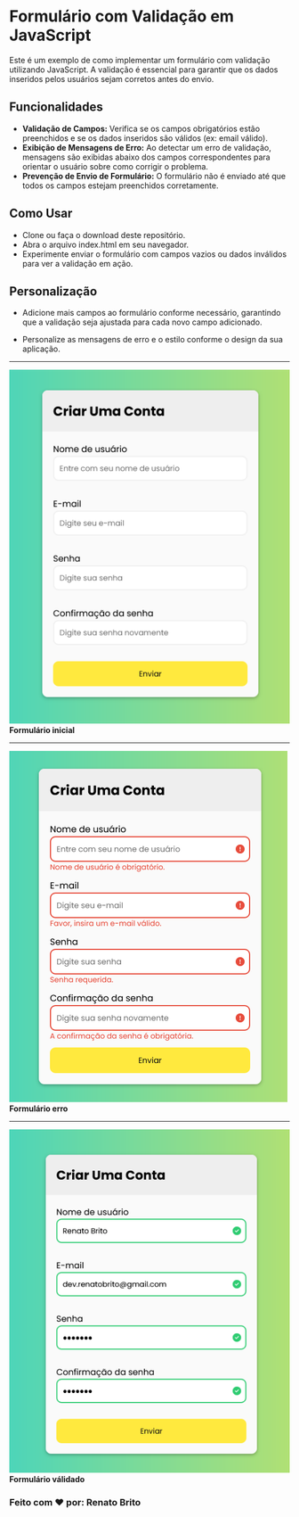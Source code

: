 # Formulário com Validação em JavaScript

Este é um exemplo de como implementar um formulário com validação utilizando JavaScript. A validação é essencial para garantir que os dados inseridos pelos usuários sejam corretos antes do envio.

## Funcionalidades

- **Validação de Campos:** Verifica se os campos obrigatórios estão preenchidos e se os dados inseridos são válidos (ex: email válido).
- **Exibição de Mensagens de Erro:** Ao detectar um erro de validação, mensagens são exibidas abaixo dos campos correspondentes para orientar o usuário sobre como corrigir o problema.
- **Prevenção de Envio de Formulário:** O formulário não é enviado até que todos os campos estejam preenchidos corretamente.

## Como Usar

- Clone ou faça o download deste repositório.
- Abra o arquivo index.html em seu navegador.
- Experimente enviar o formulário com campos vazios ou dados inválidos para ver a validação em ação.

## Personalização

- Adicione mais campos ao formulário conforme necessário, garantindo que a validação seja ajustada para cada novo campo adicionado.

- Personalize as mensagens de erro e o estilo conforme o design da sua aplicação.

------------
![Formulário Inicial](assets\img\initial_form.png)
**Formulário inicial**

------------
![Formulário Inicial](assets\img\error_form.png)
**Formulário erro**

------------
![Formulário Inicial](assets\img\validated_form.png)
**Formulário válidado**

### Feito com :heart: por: Renato Brito
